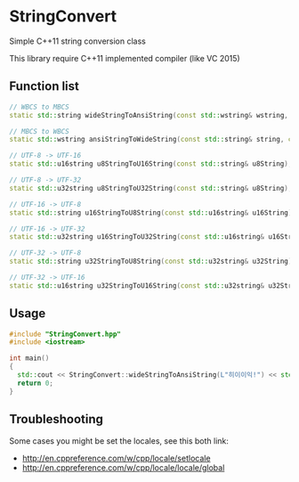 # StringConvert

Simple C++11 string conversion class

This library require C++11 implemented compiler (like VC 2015)

## Function list

```c++
// WBCS to MBCS
static std::string wideStringToAnsiString(const std::wstring& wstring, const std::locale& locale = std::locale{""});

// MBCS to WBCS
static std::wstring ansiStringToWideString(const std::string& string, const std::locale& locale = std::locale{""});

// UTF-8 -> UTF-16
static std::u16string u8StringToU16String(const std::string& u8String);

// UTF-8 -> UTF-32
static std::u32string u8StringToU32String(const std::string& u8String);

// UTF-16 -> UTF-8
static std::string u16StringToU8String(const std::u16string& u16String);

// UTF-16 -> UTF-32
static std::u32string u16StringToU32String(const std::u16string& u16String);

// UTF-32 -> UTF-8
static std::string u32StringToU8String(const std::u32string& u32String);

// UTF-32 -> UTF-16
static std::u16string u32StringToU16String(const std::u32string& u32String);
```

## Usage
```c++
#include "StringConvert.hpp"
#include <iostream>

int main()
{
  std::cout << StringConvert::wideStringToAnsiString(L"히이이익!") << std::endl;
  return 0;
}
```


## Troubleshooting
Some cases you might be set the locales, see this both link:

* http://en.cppreference.com/w/cpp/locale/setlocale
* http://en.cppreference.com/w/cpp/locale/locale/global
